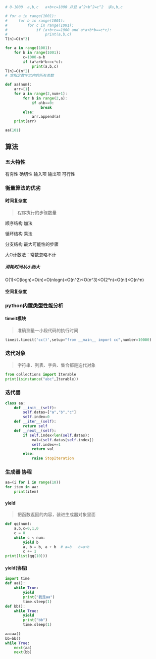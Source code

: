 ```python
# 0-1000  a,b,c   a+b+c=1000 并且 a^2+b^2=c^2  求a,b,c

# for a in range(1001):
#     for b in range(1001):
#         for c in range(1001):
#             if (a+b+c==1000 and a*a+b*b==c*c):
#                 print(a,b,c)
T(n)=O(n^3)

for a in range(1001):
    for b in range(1001):
        c=1000-a-b
        if (a*a+b*b==c*c):
            print(a,b,c)
T(n)=O(n^2)
# 求指定数字以内的所有素数

def aa(num):
    arr=[1]
    for a in range(2,num+1):
        for b in range(2,a):
            if a%b==0:
                break
        else:
            arr.append(a)
    print(arr)

aa(101)
```

## 算法

### 五大特性

有穷性  确切性  输入项  输出项  可行性

### 衡量算法的优劣

#### 时间复杂度

> 程序执行的步骤数量

顺序结构   加法  

循环结构  乘法

分支结构   最大可能性的步骤



大O计数法：常数忽略不计



##### 消耗时间从小到大

O(1)<O(logn)<O(n)<O(nlogn)<O(n^2)<O(n^3)<O(2*n)<O(n!)<O(n^n)

#### 空间复杂度



### python内置类型性能分析

#### timeit模块

> 准确测量一小段代码的执行时间

```python
timeit.timeit('cc()',setup="from __main__ import cc",number=10000)
```

### 迭代对象

> 字符串、列表、字典、集合都是迭代对象

```python
from collections import Iterable
print(isinstance("abc",Iterable))
```

### 迭代器

```python
class aa:
    def __init__(self):
        self.datas=["a","b","c"]
        self.index=0
    def __iter__(self):
        return self
    def __next__(self):
        if self.index<len(self.datas):
            val=(self.datas[self.index])
            self.index+=1
            return val
        else:
            raise StopIteration
```

### 生成器  协程

```python
aa=(i for i in range(10))
for item in aa:
    print(item)
```

#### yield

> 把函数返回的内容，装进生成器对象里面   <generator object>

```python
def qq(num):
    a,b,c=0,1,0
    c = 0
    while c < num:
        yield b
        a, b = b, a + b  # a=b   b=a+b
        c += 1
print(list(qq(10)))
```

#### yield(协程)

```python
import time
def aa():
    while True:
        yield
        print("我是aa")
        time.sleep(1)
def bb():
    while True:
        yield
        print("bb")
        time.sleep(1)
        
aa=aa()
bb=bb()
while True:
    next(aa)
    next(bb)
```



